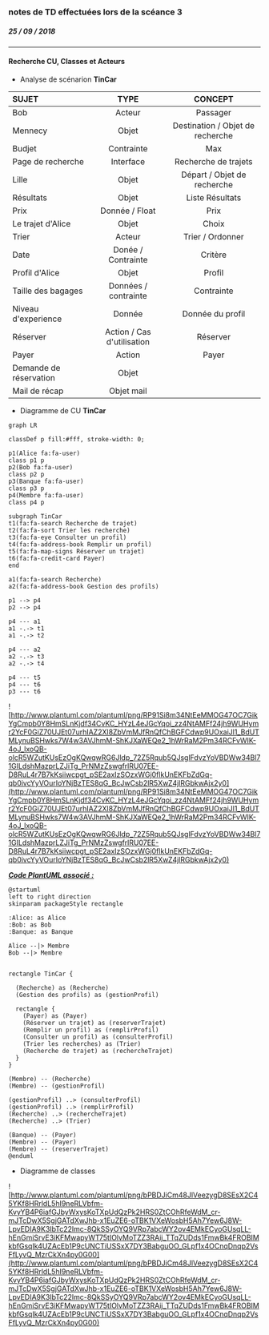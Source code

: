 ### notes de TD effectuées lors de la scéance 3
##### *25 / 09 / 2018*

---

#### Recherche CU, Classes et Acteurs

+ Analyse de scénarion **TinCar**

| SUJET | TYPE | CONCEPT |
| :---- | :--: | :-----: |
| Bob | Acteur | Passager |
| Mennecy | Objet | Destination / Objet de recherche |
| Budjet | Contrainte | Max |
| Page de recherche | Interface | Recherche de trajets |
| Lille | Objet | Départ / Objet de recherche |
| Résultats | Objet | Liste Résultats |
| Prix | Donnée / Float | Prix |
| Le trajet d'Alice | Objet | Choix |
| Trier | Acteur | Trier / Ordonner |
| Date | Donée / Contrainte | Critère |
| Profil d'Alice | Objet | Profil |
| Taille des bagages | Données / contrainte | Contrainte |
| Niveau d'experience | Donnée | Donnée du profil |
| Réserver | Action / Cas d'utilisation | Réserver |
| Payer | Action | Payer |
| Demande de réservation | Objet |  |
| Mail de récap | Objet mail |  |

+ Diagramme de CU **TinCar**


```mermaid
graph LR

classDef p fill:#fff, stroke-width: 0;

p1(Alice fa:fa-user)
class p1 p
p2(Bob fa:fa-user)
class p2 p
p3(Banque fa:fa-user)
class p3 p
p4(Membre fa:fa-user)
class p4 p

subgraph TinCar
t1(fa:fa-search Recherche de trajet)
t2(fa:fa-sort Trier les recherche)
t3(fa:fa-eye Consulter un profil)
t4(fa:fa-address-book Remplir un profil)
t5(fa:fa-map-signs Réserver un trajet)
t6(fa:fa-credit-card Payer)
end

a1(fa:fa-search Recherche)
a2(fa:fa-address-book Gestion des profils)

p1 --> p4
p2 --> p4

p4 --- a1
a1 -.-> t1
a1 -.-> t2

p4 --- a2
a2 -.-> t3
a2 -.-> t4

p4 --- t5
p4 --- t6
p3 --- t6
```

![http://www.plantuml.com/plantuml/png/RP91Si8m34NtEeMMOG47OC7GikYgCmpb0Y8HmSLnKjdf34CvKC_HYzL4eJGcYqoi_zz4NtAMFf24jh9WUHymr2YcF0GiZ70UJEt07urhIAZ2Xl8ZbVmMJfRnQfChBGFCdwp9UOxaiJl1_BdUTMLynuBSHwks7W4w3AVJhmM-ShKJXaWEQe2_1hWrRaM2Pm34RCFvWIK-4oJ_lxoQB-olcR5WZutKUsEzOgKQwqwRG6Jldp_72Z5Rqub5QJsglFdvzYoVBDWw34Bl71GILdshMazprLZJiTg_PrNMzZswgfrlRU07EE-D8RuL4r7B7kKsiiwcpgt_pSE2axIzSOzxWGj0flkUnEKFbZdGq-qb0ivcYyVOurIoYNjBzTES8qG_BcJwCsb2lR5XwZ4jlRGbkwAjx2y0](http://www.plantuml.com/plantuml/png/RP91Si8m34NtEeMMOG47OC7GikYgCmpb0Y8HmSLnKjdf34CvKC_HYzL4eJGcYqoi_zz4NtAMFf24jh9WUHymr2YcF0GiZ70UJEt07urhIAZ2Xl8ZbVmMJfRnQfChBGFCdwp9UOxaiJl1_BdUTMLynuBSHwks7W4w3AVJhmM-ShKJXaWEQe2_1hWrRaM2Pm34RCFvWIK-4oJ_lxoQB-olcR5WZutKUsEzOgKQwqwRG6Jldp_72Z5Rqub5QJsglFdvzYoVBDWw34Bl71GILdshMazprLZJiTg_PrNMzZswgfrlRU07EE-D8RuL4r7B7kKsiiwcpgt_pSE2axIzSOzxWGj0flkUnEKFbZdGq-qb0ivcYyVOurIoYNjBzTES8qG_BcJwCsb2lR5XwZ4jlRGbkwAjx2y0)

***<u>Code PlantUML associé :</u>***
>>>
  ```puml
  @startuml
  left to right direction
  skinparam packageStyle rectangle

  :Alice: as Alice
  :Bob: as Bob
  :Banque: as Banque

  Alice --|> Membre
  Bob --|> Membre


  rectangle TinCar {

    (Recherche) as (Recherche)
    (Gestion des profils) as (gestionProfil)

    rectangle {
      (Payer) as (Payer)
      (Réserver un trajet) as (reserverTrajet)
      (Remplir un profil) as (remplirProfil)
      (Consulter un profil) as (consulterProfil)
      (Trier les recherches) as (Trier)
      (Recherche de trajet) as (rechercheTrajet)
    }
  }

  (Membre) -- (Recherche)
  (Membre) -- (gestionProfil)

  (gestionProfil) ..> (consulterProfil)
  (gestionProfil) ..> (remplirProfil)
  (Recherche) ..> (rechercheTrajet)
  (Recherche) ..> (Trier)

  (Banque) -- (Payer)
  (Membre) -- (Payer)
  (Membre) -- (reserverTrajet)
  @enduml
  ```
>>>

+ Diagramme de classes

![http://www.plantuml.com/plantuml/png/bPBDJiCm48JlVeezygD8SEsX2C45YKf8HRrldL5hI9neRLVbfm-KvyYB4P6iafGJbyWxysKoTXpUdQzPk2HRS0ZtCOhRfeWdM_cr-mJTcDwX5SgjGATdXwJhb-x1EuZE6-oTBK1VXeWosbH5Ah7Yew6J8W-LpvEDIA9K3IbTc22lmc-8QkSSyOYQ9VRp7abcWY2ov4EMkECyoGUsqLL-hEnGmiSrvE3iKFMwapyWT75tIOlvMoTZZ3RAij_TTqZUDds1FmwBk4FROBIMkbfGsqIk4UZAcEb1P9cUNCTiUSSxX7DY3BabguOO_GLpf1x4OCnqDnqp2VsFfLyvQ_MzrCkXn4py0G00](http://www.plantuml.com/plantuml/png/bPBDJiCm48JlVeezygD8SEsX2C45YKf8HRrldL5hI9neRLVbfm-KvyYB4P6iafGJbyWxysKoTXpUdQzPk2HRS0ZtCOhRfeWdM_cr-mJTcDwX5SgjGATdXwJhb-x1EuZE6-oTBK1VXeWosbH5Ah7Yew6J8W-LpvEDIA9K3IbTc22lmc-8QkSSyOYQ9VRp7abcWY2ov4EMkECyoGUsqLL-hEnGmiSrvE3iKFMwapyWT75tIOlvMoTZZ3RAij_TTqZUDds1FmwBk4FROBIMkbfGsqIk4UZAcEb1P9cUNCTiUSSxX7DY3BabguOO_GLpf1x4OCnqDnqp2VsFfLyvQ_MzrCkXn4py0G00)

<!--
```puml
skinparam classAttributeIconSize 0
 class Membre
 class Lieu
 class Passager
 class Vehicle {
   - VolumeMax
 }
 class Conducteur {
   - permis
 }
 class Trajet {
   - dateDepart
   - heureDepart
   - retard
   - prix
 }
 class Transaction
 class PaiementService {
   + Payer (?) : Transaction
 }


 Trajet -- Lieu : départ
 Trajet -- Lieu : arrivée
 Trajet -> Trajet : étapes *

 Conducteur -- Vehicle : bagages

 Conducteur -- Trajet : 1 conducteur
 Passager -- Trajet : passagers

 Transaction -- Conducteur
 Transaction -- Conducteur
 Transaction -- Passager

 Conducteur -|> Membre
 Passager -|> Membre
```
-->
